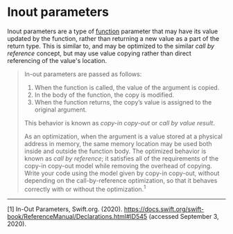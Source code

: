 # Inout parameters

Inout parameters are a type of [function][ref-functions] parameter that may have its value updated by the function, rather than returning a new value as a part of the return type. This is similar to, and may be optimized to the similar _call by reference_ concept, but may use value copying rather than direct referencing of the value's location.

> In-out parameters are passed as follows:
>
> 1. When the function is called, the value of the argument is copied.
> 2. In the body of the function, the copy is modified.
> 3. When the function returns, the copy’s value is assigned to the original argument.
>
> This behavior is known as _copy-in copy-out_ or _call by value result_.
>
> As an optimization, when the argument is a value stored at a physical address in memory, the same memory location may be used both inside and outside the function body. The optimized behavior is known as _call by reference_; it satisfies all of the requirements of the copy-in copy-out model while removing the overhead of copying. Write your code using the model given by copy-in copy-out, without depending on the call-by-reference optimization, so that it behaves correctly with or without the optimization.<sup>1</sup>

---

[1] In-Out Parameters, Swift.org. (2020). https://docs.swift.org/swift-book/ReferenceManual/Declarations.html#ID545 (accessed September 3, 2020).

[ref-functions]: ./functions.md
